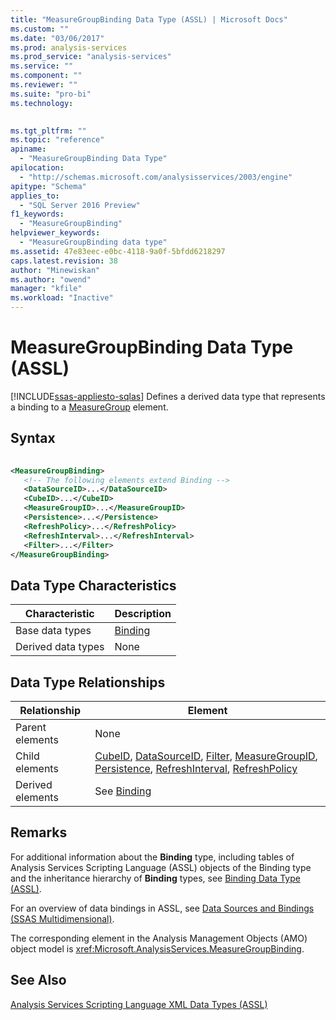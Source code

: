 ```yaml
---
title: "MeasureGroupBinding Data Type (ASSL) | Microsoft Docs"
ms.custom: ""
ms.date: "03/06/2017"
ms.prod: analysis-services
ms.prod_service: "analysis-services"
ms.service: ""
ms.component: ""
ms.reviewer: ""
ms.suite: "pro-bi"
ms.technology: 
  

ms.tgt_pltfrm: ""
ms.topic: "reference"
apiname: 
  - "MeasureGroupBinding Data Type"
apilocation: 
  - "http://schemas.microsoft.com/analysisservices/2003/engine"
apitype: "Schema"
applies_to: 
  - "SQL Server 2016 Preview"
f1_keywords: 
  - "MeasureGroupBinding"
helpviewer_keywords: 
  - "MeasureGroupBinding data type"
ms.assetid: 47e83eec-e0bc-4118-9a0f-5bfdd6218297
caps.latest.revision: 38
author: "Minewiskan"
ms.author: "owend"
manager: "kfile"
ms.workload: "Inactive"
---
```

# MeasureGroupBinding Data Type (ASSL)
[!INCLUDE[ssas-appliesto-sqlas](../../../includes/ssas-appliesto-sqlas.md)]
  Defines a derived data type that represents a binding to a [MeasureGroup](../../../analysis-services/scripting/objects/measuregroup-element-assl.md) element.  
  
## Syntax  
  
```xml  
  
<MeasureGroupBinding>  
   <!-- The following elements extend Binding -->  
   <DataSourceID>...</DataSourceID>  
   <CubeID>...</CubeID>  
   <MeasureGroupID>...</MeasureGroupID>  
   <Persistence>...</Persistence>  
   <RefreshPolicy>...</RefreshPolicy>  
   <RefreshInterval>...</RefreshInterval>  
   <Filter>...</Filter>  
</MeasureGroupBinding>  
```  
  
## Data Type Characteristics  
  
|Characteristic|Description|  
|--------------------|-----------------|  
|Base data types|[Binding](../../../analysis-services/scripting/data-type/binding-data-type-assl.md)|  
|Derived data types|None|  
  
## Data Type Relationships  
  
|Relationship|Element|  
|------------------|-------------|  
|Parent elements|None|  
|Child elements|[CubeID](../../../analysis-services/scripting/properties/cubeid-element-assl.md), [DataSourceID](../../../analysis-services/scripting/properties/datasourceid-element-assl.md), [Filter](../../../analysis-services/scripting/properties/filter-element-binding-assl.md), [MeasureGroupID](../../../analysis-services/scripting/properties/measuregroupid-element-assl.md), [Persistence](../../../analysis-services/scripting/properties/persistence-element-assl.md), [RefreshInterval](../../../analysis-services/scripting/properties/refreshinterval-element-assl.md), [RefreshPolicy](../../../analysis-services/scripting/properties/refreshpolicy-element-assl.md)|  
|Derived elements|See [Binding](../../../analysis-services/scripting/data-type/binding-data-type-assl.md)|  
  
## Remarks  
 For additional information about the **Binding** type, including tables of Analysis Services Scripting Language (ASSL) objects of the Binding type and the inheritance hierarchy of **Binding** types, see [Binding Data Type &#40;ASSL&#41;](../../../analysis-services/scripting/data-type/binding-data-type-assl.md).  
  
 For an overview of data bindings in ASSL, see [Data Sources and Bindings &#40;SSAS Multidimensional&#41;](../../../analysis-services/multidimensional-models/data-sources-and-bindings-ssas-multidimensional.md).  
  
 The corresponding element in the Analysis Management Objects (AMO) object model is <xref:Microsoft.AnalysisServices.MeasureGroupBinding>.  
  
## See Also  
 [Analysis Services Scripting Language XML Data Types &#40;ASSL&#41;](../../../analysis-services/scripting/data-type/analysis-services-scripting-language-xml-data-types-assl.md)  
  
  
